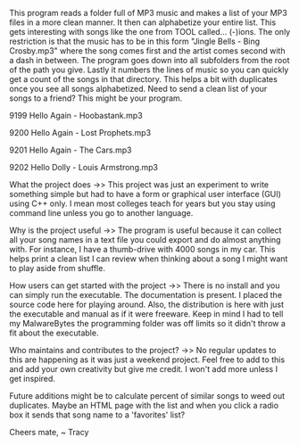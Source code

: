 This program reads a folder full of MP3 music and makes a list of your MP3 files in a more clean manner.  It then can alphabetize your entire list.  This gets interesting with songs like the one from TOOL called... (-)ions.  The only restriction is that the music has to be in this form "Jingle Bells - Bing Crosby.mp3" where the song comes first and the artist comes second with a dash in between.  The program goes down into all subfolders from the root of the path you give. Lastly it numbers the lines of music so you can quickly get a count of the songs in that directory.  This helps a bit with duplicates once you see all songs alphabetized.  Need to send a clean list of your songs to a friend?  This might be your program.

9199  Hello Again - Hoobastank.mp3

9200  Hello Again - Lost Prophets.mp3

9201  Hello Again - The Cars.mp3

9202  Hello Dolly - Louis Armstrong.mp3

What the project does ->> This project was just an experiment to write something simple but had to have a form or graphical user interface (GUI) using C++ only.  I mean most colleges teach for years but you stay using command line unless you go to another language.

Why is the project useful ->>	The program is useful because it can collect all your song names in a text file you could export and do almost anything with. For instance, I have a thumb-drive with 4000 songs in my car.  This helps print a clean list I can review when thinking about a song I might want to play aside from shuffle.

How users can get started with the project ->>	There is no install and you can simply run the executable.  The documentation is present. I placed the source code here for playing around. Also, the distribution is here with just the executable and manual as if it were freeware.  Keep in mind I had to tell my MalwareBytes the programming folder was off limits so it didn't throw a fit about the executable.

Who maintains and contributes to the project? ->>	No regular updates to this are happening as it was just a weekend project. Feel free to add to this and add your own creativity but give me credit. I won't add more unless I get inspired.

Future additions might be to calculate percent of similar songs to weed out duplicates.  Maybe an HTML page with the list and when you click a radio box it sends that song name to a 'favorites' list?

Cheers mate,
~ Tracy



